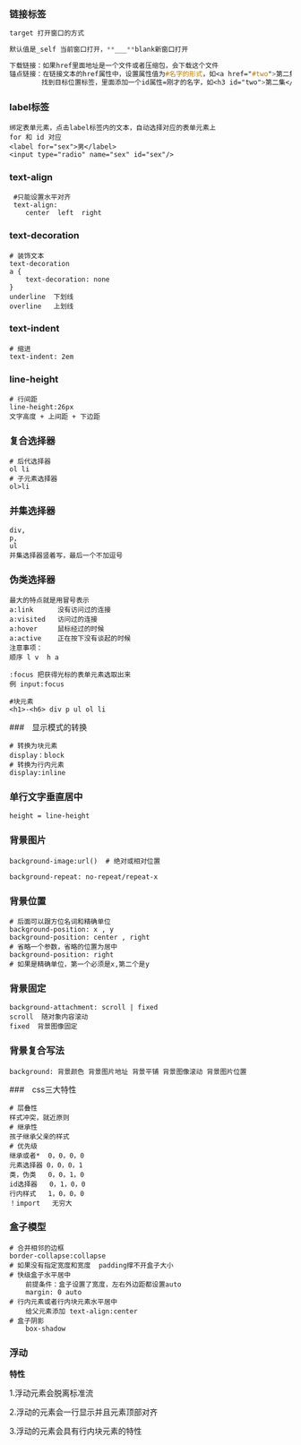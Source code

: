### 链接标签

```css
target 打开窗口的方式  

默认值是_self 当前窗口打开，**___**blank新窗口打开 

下载链接：如果href里面地址是一个文件或者压缩包，会下载这个文件
锚点链接：在链接文本的href属性中，设置属性值为#名字的形式，如<a href="#two">第二集</a>
		找到目标位置标签，里面添加一个id属性=刚才的名字，如<h3 id="two">第二集</h3>
```

### label标签

```shell
绑定表单元素，点击label标签内的文本，自动选择对应的表单元素上
for 和 id 对应
<label for="sex">男</label>
<input type="radio" name="sex" id="sex"/>
```

### text-align

```shell
 #只能设置水平对齐
 text-align:
 	center  left  right
```

### text-decoration

```shell
# 装饰文本
text-decoration
a {
	text-decoration: none
}
underline  下划线
overline   上划线
```

### text-indent

```shell
# 缩进
text-indent: 2em
```

### line-height

```shell
# 行间距
line-height:26px
文字高度 + 上间距 + 下边距
```

### 复合选择器

```shell
# 后代选择器
ol li
# 子元素选择器
ol>li
```

### 并集选择器

```shell
div,
p,
ul
并集选择器竖着写，最后一个不加逗号
```

### 伪类选择器

```shell
最大的特点就是用冒号表示
a:link      没有访问过的连接
a:visited   访问过的连接
a:hover     鼠标经过的时候
a:active    正在按下没有谈起的时候
注意事项：
顺序 l v  h a

:focus 把获得光标的表单元素选取出来
例 input:focus
```

```shell
#块元素
<h1>-<h6> div p ul ol li
```

###　显示模式的转换

```shell
# 转换为块元素
display：block
# 转换为行内元素
display:inline
```

### 单行文字垂直居中

```shell
height = line-height
```

### 背景图片

```shell
background-image:url()  # 绝对或相对位置

background-repeat: no-repeat/repeat-x
```

### 背景位置

```shell
# 后面可以跟方位名词和精确单位
background-position: x , y
background-position: center , right
# 省略一个参数，省略的位置为居中
background-position: right
# 如果是精确单位，第一个必须是x,第二个是y
```

### 背景固定

```shell
background-attachment: scroll | fixed
scroll  随对象内容滚动
fixed  背景图像固定
```

### 背景复合写法

```shell
background: 背景颜色 背景图片地址 背景平铺 背景图像滚动 背景图片位置
```

###　css三大特性

```shell
# 层叠性
样式冲突，就近原则
# 继承性
孩子继承父亲的样式
# 优先级
继承或者*  0，0，0，0
元素选择器 0，0，0，1
类，伪类   0，0，1，0
id选择器   0，1，0，0
行内样式   1，0，0，0
！import   无穷大
```

### 盒子模型

```shell
# 合并相邻的边框
border-collapse:collapse
# 如果没有指定宽度和宽度  padding撑不开盒子大小
# 快级盒子水平居中
	前提条件：盒子设置了宽度，左右外边距都设置auto
	margin: 0 auto
# 行内元素或者行内块元素水平居中
	给父元素添加 text-align:center
# 盒子阴影 
	box-shadow
```

### 浮动

**特性**

1.浮动元素会脱离标准流

2.浮动的元素会一行显示并且元素顶部对齐

3.浮动的元素会具有行内块元素的特性



